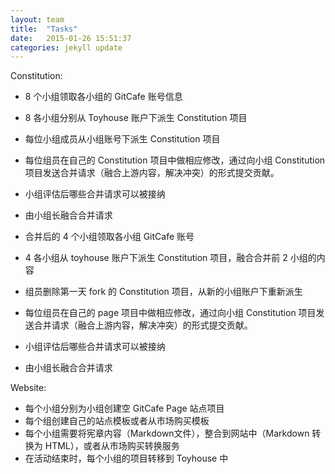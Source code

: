 ```yaml
---
layout: team
title:  "Tasks"
date:   2015-01-26 15:51:37
categories: jekyll update
---
```


Constitution:

- 8 个小组领取各小组的 GitCafe 账号信息
- 8 各小组分别从 Toyhouse 账户下派生 Constitution 项目
- 每位小组成员从小组账号下派生 Constitution 项目
- 每位组员在自己的 Constitution 项目中做相应修改，通过向小组 Constitution 项目发送合并请求（融合上游内容，解决冲突）的形式提交贡献。
- 小组评估后哪些合并请求可以被接纳
- 由小组长融合合并请求


- 合并后的 4 个小组领取各小组 GitCafe 账号
- 4 各小组从 toyhouse 账户下派生 Constitution 项目，融合合并前 2 小组的内容
- 组员删除第一天 fork 的 Constitution 项目，从新的小组账户下重新派生
- 每位组员在自己的 page 项目中做相应修改，通过向小组 Constitution 项目发送合并请求（融合上游内容，解决冲突）的形式提交贡献。
- 小组评估后哪些合并请求可以被接纳
- 由小组长融合合并请求



Website:

- 每个小组分别为小组创建空 GitCafe Page 站点项目
- 每个组创建自己的站点模板或者从市场购买模板
- 每个小组需要将宪章内容（Markdown文件），整合到网站中（Markdown 转换为 HTML），或者从市场购买转换服务
- 在活动结束时，每个小组的项目转移到 Toyhouse 中